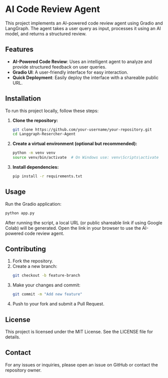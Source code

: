 # AI Code Review Agent

This project implements an AI-powered code review agent using Gradio and LangGraph. The agent takes a user query as input, processes it using an AI model, and returns a structured review.

## Features
- **AI-Powered Code Review**: Uses an intelligent agent to analyze and provide structured feedback on user queries.
- **Gradio UI**: A user-friendly interface for easy interaction.
- **Quick Deployment**: Easily deploy the interface with a shareable public URL.

## Installation

To run this project locally, follow these steps:

1. **Clone the repository:**
   ```bash
   git clone https://github.com/your-username/your-repository.git
   cd Langgraph-Resercher-Agent
   ```
2. **Create a virtual environment (optional but recommended):**
   ```bash
   python -m venv venv
   source venv/bin/activate  # On Windows use: venv\Scripts\activate
   ```
3. **Install dependencies:**
   ```bash
   pip install -r requirements.txt
   ```

## Usage

Run the Gradio application:
```bash
python app.py
```

After running the script, a local URL (or public shareable link if using Google Colab) will be generated. Open the link in your browser to use the AI-powered code review agent.

## Contributing

1. Fork the repository.
2. Create a new branch:
   ```bash
   git checkout -b feature-branch
   ```
3. Make your changes and commit:
   ```bash
   git commit -m "Add new feature"
   ```
4. Push to your fork and submit a Pull Request.

## License

This project is licensed under the MIT License. See the LICENSE file for details.

## Contact
For any issues or inquiries, please open an issue on GitHub or contact the repository owner.

